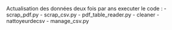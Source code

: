 Actualisation des données deux fois par ans 
executer le code : 
    - scrap_pdf.py
    - scrap_csv.py
    - pdf_table_reader.py
    - cleaner
    - nattoyeurdecsv
    - manage_csv.py